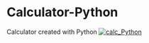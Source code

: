 # Calculator-Python
Calculator created with Python
<a href="https://imgbb.com/"><img src="https://image.ibb.co/h4ijYH/calc_Python.png" alt="calc_Python" border="0"></a>
